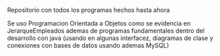 Repositorio con todos los programas hechos hasta ahora

Se uso Programacion Orientada a Objetos como se evidencia en JerarqueEmpleados ademas de programas fundamentales dentro del desarrollo con java (usando en algunas interfacez, diagramas de clase y conexiones con bases de datos usando ademas MySQL)
